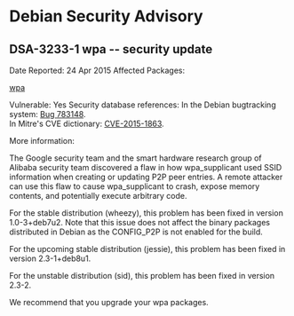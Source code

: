 
Debian Security Advisory
========================


DSA-3233-1 wpa -- security update
---------------------------------



Date Reported:
24 Apr 2015
Affected Packages:

[wpa](https://packages.debian.org/src:wpa)

Vulnerable:
Yes
Security database references:
In the Debian bugtracking system: [Bug 783148](https://bugs.debian.org/cgi-bin/bugreport.cgi?bug=783148).  
In Mitre's CVE dictionary: [CVE-2015-1863](https://security-tracker.debian.org/tracker/CVE-2015-1863).  

More information:

The Google security team and the smart hardware research group of
Alibaba security team discovered a flaw in how wpa\_supplicant used SSID
information when creating or updating P2P peer entries. A remote
attacker can use this flaw to cause wpa\_supplicant to crash, expose
memory contents, and potentially execute arbitrary code.


For the stable distribution (wheezy), this problem has been fixed in
version 1.0-3+deb7u2. Note that this issue does not affect the binary
packages distributed in Debian as the CONFIG\_P2P is not enabled for
the build.


For the upcoming stable distribution (jessie), this problem has been
fixed in version 2.3-1+deb8u1.


For the unstable distribution (sid), this problem has been fixed in
version 2.3-2.


We recommend that you upgrade your wpa packages.





